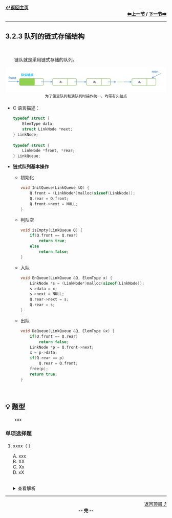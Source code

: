 <a name="top"></a>
<div align="left">
    <a href="/README.md"><b>↩返回主页</b></a>
</div>
<div align="right">
    <b>
    <a href="3.2.2%20队列的顺序存储结构.md">⬅上一节 </a>
    /
    <a href="3.2.420双端队列.md"> 下一节➡</a>
    </b>
</div>
<hr>

## 3.2.3 队列的链式存储结构

<br>

&emsp;&emsp;链队就是采用链式存储的队列。

<div align="center">
    <img src="/pics/3/3.2.3(1).png" width=800><br>
    <sup>为了使空队列和满队列时操作统一，均带有头结点</sup>
</div>

+ C 语言描述：

    ```c
    typedef struct {
        ElemType data;
        struct LinkNode *next;
    } LinkNode;

    typedef struct {
        LinkNode *front, *rear;
    } LinkQueue;
    ```

+ **链式队列基本操作**

    + 初始化

        ```c
        void InitQueue(LinkQueue &Q) {
            Q.front = (LinkNode*)malloc(sizeof(LinkNode));
            Q.rear = Q.front;
            Q.front->next = NULL;
        }
        ```

    + 判队空

        ```c
        void isEmpty(LinkQueue Q) {
            if(Q.front == Q.rear)
                return true;
            else
                return false;
        }
        ```

    + 入队

        ```c
        void EnQueue(LinkQueue &Q, ElemType x) {
            LinkNode *s = (LinkNode*)malloc(sizeof(LinkNode));
            s->data = x;
            s->next = NULL;
            Q.rear->next = s;
            Q.rear = s;
        }
        ```

    + 出队

        ```c
        void DeQueue(LinkQueue &Q, ElemType &x) {
            if(Q.front == Q.rear)
                return false;
            LinkNode *p = Q.front->next;
            x = p->data;
            if(Q.rear == p)
                Q.rear = Q.front;
            free(p);
            return true;
        }
        ```

<br>

## 💡 题型

&emsp;&emsp;xxx

### 单项选择题

1. xxxx（ ）

    A. xxx<br>
    B. XX<br>
    C. Xx<br>
    D. xX<br><br>
    <details>
    <summary>查看解析</summary>
    <p>答案：x</p>
    </details>

<hr>

<div align="right">
    <a href="#top">返回顶部⤴</a>
</div>

<div align="center">
    <b>-- 完 --</b>
</div>